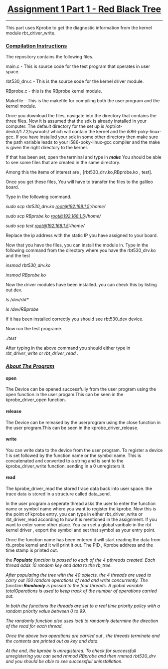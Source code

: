 <h1><center><u> Assignment 1 Part 1 - Red Black Tree </u></center></h1>

---
This part uses Kprobe to get the diagnostic information from the kernel module rbt_driver_write.

<h3><u> Compilation Instructions</u></h3>

The repository contains the following files.

main.c - This is source code for the test program that operates in user space.

rbt530_drv.c - This is the source sode for the kernel driver module.

RBprobe.c - this is the RBprobe kernel module.

Makefile - This is the makefile for compiling both the user program and the kernel module.

Once you download the files, navigate into the directory that contains the three files. Now it is assumed that the sdk is already installed in your computer. The default directory for the set up is /opt/iot-devkit/1.7.2/sysroots/ which will contain the kernel and the i586-poky-linux-gcc. If you have installed your sdk in some other directory then make sure the path variable leads to your i586-poky-linux-gcc compiler and the make is given the right directory to the kernel. 

If that has been set, open the terminal and type in <b><i> make</i></b>
You should be able to see some files that are created in the same directory. 

Among this the items of interest are , [rbt530_drv.ko,RBprobe.ko , test].

Once you get these files, You will have to transfer the files to the galileo board. 

Type in the following command.

<i> sudo scp rbt530_drv.ko root@192.168.1.5:/home/ </i>

<i> sudo scp RBprobe.ko root@192.168.1.5:/home/</i>

<i> sudo scp test root@192.168.1.5:/home/ </i>

Replace the ip address with the static IP you have assigned to your board. 

Now that you have the files, you can install the module in. Type in the following command from the directory where you have the rbt530_drv.ko and the test 

<i> insmod rbt530_drv.ko </i>

<i> insmod RBprobe.ko </i>

Now the driver modules have been installed. you can check this by listing out dev.

<i>ls /dev/rbt* </i>

<i> ls /dev/RBprobe </i>

If it has been installed correctly you should see rbt530_dev device.

Now run the test programe.

<i> ./test </i>

After typing in the above command you should either type in <i> rbt_driver_write </i> or <i> rbt_driver_read </i>.
<h3> <u><i> About The Program </u></i></h3>



<h4> open</h4>  The Device can be opened successfully from the user program using the open function in the user progam.This can be seen in the kprobe_driver_open function.

<h4> release </h4> The Device can be released by the userprogram using the close function in the user program.This can be seen in the kprobe_driver_release.

<h4> write </h4> You can write data to the device from the user program. To register a device 1 is set followed by the function name or the symbol name. This is concatenated and converted to a string and is sent to the kprobe_driver_write function. sending in a 0 unregisters it.

<h4> read </h4> The kprobe_driver_read the stored trace data back into user space. the trace data is stored in a structure called data_send.


In the user program a seperate thread asks the user to enter the function name or symbol name where you want to register the kprobe. Now this is the point of kprobe entry. you can type in either  rbt_driver_write or rbt_driver_read according to how it is mentioned in the assignment. If you want to enter some other place. You can set a global varibale in the rbt kernel driver , export the symbol and set that symbol as your entry point. 

Once the function name has been entered it will start reading the data from rb_probe kernel and it will print it out. The PID , Kprobe address and the time stamp is printed out. 

 the <b><i>Populate<i></b> function is passed to each of the 4 pthreads created. Each thread adds 10 random key and data to the rb_tree. 

After populating the tree with the 40 objects, the 4 threads are used to carry out 100 random operations of read and write concurrently. The function<i><b> Randomly</i></b> is passed to the four threads. A global variable totalOperations is used to keep track of the number of operations carried out. 

In both the functions the threads are set to a real time priority policy with a random priority value between 0 to 99.

The randomly function also uses ioctl to randomly determine the direction of the read for each thread.

Once the above two operations are carried out , the threads terminate and the contents are printed out as key and data. 

At the end, the kprobe is unregistered. To check for successfull unregistering you can send rmmod RBprobe and then rmmod rbt530_drv and you should be able to see successfull uninstallation.


